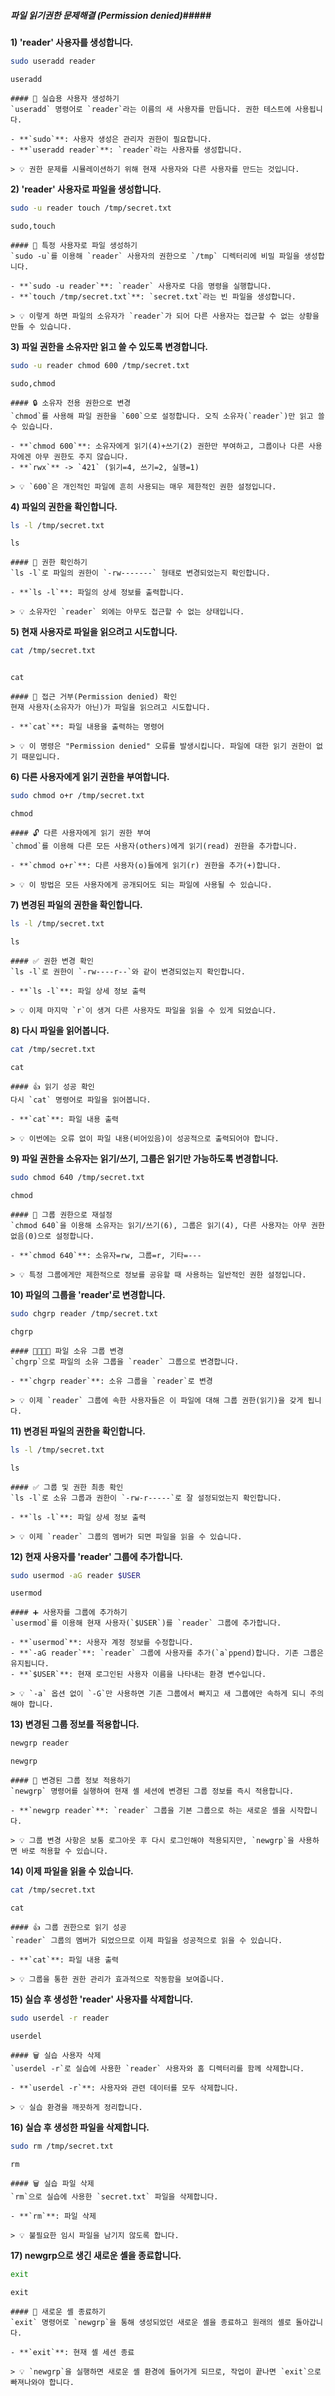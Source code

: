 ##### 파일 읽기권한 문제해결 (Permission denied)#####

**1) 'reader' 사용자를 생성합니다.**
```bash
sudo useradd reader
```
```tech
useradd
```

```desc
#### 👤 실습용 사용자 생성하기
`useradd` 명령어로 `reader`라는 이름의 새 사용자를 만듭니다. 권한 테스트에 사용됩니다.

- **`sudo`**: 사용자 생성은 관리자 권한이 필요합니다.
- **`useradd reader`**: `reader`라는 사용자를 생성합니다.

> 💡 권한 문제를 시뮬레이션하기 위해 현재 사용자와 다른 사용자를 만드는 것입니다.
```

**2) 'reader' 사용자로 파일을 생성합니다.**

```bash
sudo -u reader touch /tmp/secret.txt
```
```tech
sudo,touch
```

```desc
#### 📝 특정 사용자로 파일 생성하기
`sudo -u`를 이용해 `reader` 사용자의 권한으로 `/tmp` 디렉터리에 비밀 파일을 생성합니다.

- **`sudo -u reader`**: `reader` 사용자로 다음 명령을 실행합니다.
- **`touch /tmp/secret.txt`**: `secret.txt`라는 빈 파일을 생성합니다.

> 💡 이렇게 하면 파일의 소유자가 `reader`가 되어 다른 사용자는 접근할 수 없는 상황을 만들 수 있습니다.
```

**3) 파일 권한을 소유자만 읽고 쓸 수 있도록 변경합니다.**
```bash
sudo -u reader chmod 600 /tmp/secret.txt
```
```tech
sudo,chmod
```

```desc
#### 🔒 소유자 전용 권한으로 변경
`chmod`를 사용해 파일 권한을 `600`으로 설정합니다. 오직 소유자(`reader`)만 읽고 쓸 수 있습니다.

- **`chmod 600`**: 소유자에게 읽기(4)+쓰기(2) 권한만 부여하고, 그룹이나 다른 사용자에겐 아무 권한도 주지 않습니다.
- **`rwx`** -> `421` (읽기=4, 쓰기=2, 실행=1)

> 💡 `600`은 개인적인 파일에 흔히 사용되는 매우 제한적인 권한 설정입니다.
```

**4) 파일의 권한을 확인합니다.**
```bash
ls -l /tmp/secret.txt
```
```tech
ls
```

```desc
#### 👀 권한 확인하기
`ls -l`로 파일의 권한이 `-rw-------` 형태로 변경되었는지 확인합니다.

- **`ls -l`**: 파일의 상세 정보를 출력합니다.

> 💡 소유자인 `reader` 외에는 아무도 접근할 수 없는 상태입니다.
```

**5) 현재 사용자로 파일을 읽으려고 시도합니다.**
```bash
cat /tmp/secret.txt
```
```fail-pass
```
```tech
cat
```

```desc
#### 🚫 접근 거부(Permission denied) 확인
현재 사용자(소유자가 아닌)가 파일을 읽으려고 시도합니다.

- **`cat`**: 파일 내용을 출력하는 명령어

> 💡 이 명령은 "Permission denied" 오류를 발생시킵니다. 파일에 대한 읽기 권한이 없기 때문입니다.
```

**6) 다른 사용자에게 읽기 권한을 부여합니다.**
```bash
sudo chmod o+r /tmp/secret.txt
```
```tech
chmod
```

```desc
#### 🔓 다른 사용자에게 읽기 권한 부여
`chmod`를 이용해 다른 모든 사용자(others)에게 읽기(read) 권한을 추가합니다.

- **`chmod o+r`**: 다른 사용자(o)들에게 읽기(r) 권한을 추가(+)합니다.

> 💡 이 방법은 모든 사용자에게 공개되어도 되는 파일에 사용될 수 있습니다.
```

**7) 변경된 파일의 권한을 확인합니다.**
```bash
ls -l /tmp/secret.txt
```
```tech
ls
```

```desc
#### ✅ 권한 변경 확인
`ls -l`로 권한이 `-rw----r--`와 같이 변경되었는지 확인합니다.

- **`ls -l`**: 파일 상세 정보 출력

> 💡 이제 마지막 `r`이 생겨 다른 사용자도 파일을 읽을 수 있게 되었습니다.
```

**8) 다시 파일을 읽어봅니다.**
```bash
cat /tmp/secret.txt
```
```tech
cat
```

```desc
#### 👍 읽기 성공 확인
다시 `cat` 명령어로 파일을 읽어봅니다.

- **`cat`**: 파일 내용 출력

> 💡 이번에는 오류 없이 파일 내용(비어있음)이 성공적으로 출력되어야 합니다.
```

**9) 파일 권한을 소유자는 읽기/쓰기, 그룹은 읽기만 가능하도록 변경합니다.**
```bash
sudo chmod 640 /tmp/secret.txt
```
```tech
chmod
```

```desc
#### 🔐 그룹 권한으로 재설정
`chmod 640`을 이용해 소유자는 읽기/쓰기(6), 그룹은 읽기(4), 다른 사용자는 아무 권한 없음(0)으로 설정합니다.

- **`chmod 640`**: 소유자=rw, 그룹=r, 기타=---

> 💡 특정 그룹에게만 제한적으로 정보를 공유할 때 사용하는 일반적인 권한 설정입니다.
```

**10) 파일의 그룹을 'reader'로 변경합니다.**
```bash
sudo chgrp reader /tmp/secret.txt
```
```tech
chgrp
```

```desc
#### 👨‍👩‍👧‍👦 파일 소유 그룹 변경
`chgrp`으로 파일의 소유 그룹을 `reader` 그룹으로 변경합니다.

- **`chgrp reader`**: 소유 그룹을 `reader`로 변경

> 💡 이제 `reader` 그룹에 속한 사용자들은 이 파일에 대해 그룹 권한(읽기)을 갖게 됩니다.
```

**11) 변경된 파일의 권한을 확인합니다.**
```bash
ls -l /tmp/secret.txt
```
```tech
ls
```

```desc
#### ✅ 그룹 및 권한 최종 확인
`ls -l`로 소유 그룹과 권한이 `-rw-r-----`로 잘 설정되었는지 확인합니다.

- **`ls -l`**: 파일 상세 정보 출력

> 💡 이제 `reader` 그룹의 멤버가 되면 파일을 읽을 수 있습니다.
```

**12) 현재 사용자를 'reader' 그룹에 추가합니다.**
```bash
sudo usermod -aG reader $USER
```
```tech
usermod
```

```desc
#### ➕ 사용자를 그룹에 추가하기
`usermod`를 이용해 현재 사용자(`$USER`)를 `reader` 그룹에 추가합니다.

- **`usermod`**: 사용자 계정 정보를 수정합니다.
- **`-aG reader`**: `reader` 그룹에 사용자를 추가(`a`ppend)합니다. 기존 그룹은 유지됩니다.
- **`$USER`**: 현재 로그인된 사용자 이름을 나타내는 환경 변수입니다.

> 💡 `-a` 옵션 없이 `-G`만 사용하면 기존 그룹에서 빠지고 새 그룹에만 속하게 되니 주의해야 합니다.
```

**13) 변경된 그룹 정보를 적용합니다.**
```bash
newgrp reader
```
```tech
newgrp
```

```desc
#### 🔄 변경된 그룹 정보 적용하기
`newgrp` 명령어를 실행하여 현재 셸 세션에 변경된 그룹 정보를 즉시 적용합니다.

- **`newgrp reader`**: `reader` 그룹을 기본 그룹으로 하는 새로운 셸을 시작합니다.

> 💡 그룹 변경 사항은 보통 로그아웃 후 다시 로그인해야 적용되지만, `newgrp`을 사용하면 바로 적용할 수 있습니다.
```

**14) 이제 파일을 읽을 수 있습니다.**
```bash
cat /tmp/secret.txt
```
```tech
cat
```

```desc
#### 👍 그룹 권한으로 읽기 성공
`reader` 그룹의 멤버가 되었으므로 이제 파일을 성공적으로 읽을 수 있습니다.

- **`cat`**: 파일 내용 출력

> 💡 그룹을 통한 권한 관리가 효과적으로 작동함을 보여줍니다.
```

**15) 실습 후 생성한 'reader' 사용자를 삭제합니다.**
```bash
sudo userdel -r reader
```
```tech
userdel
```

```desc
#### 🗑️ 실습 사용자 삭제
`userdel -r`로 실습에 사용한 `reader` 사용자와 홈 디렉터리를 함께 삭제합니다.

- **`userdel -r`**: 사용자와 관련 데이터를 모두 삭제합니다.

> 💡 실습 환경을 깨끗하게 정리합니다.
```

**16) 실습 후 생성한 파일을 삭제합니다.**
```bash
sudo rm /tmp/secret.txt
```
```tech
rm
```

```desc
#### 🗑️ 실습 파일 삭제
`rm`으로 실습에 사용한 `secret.txt` 파일을 삭제합니다.

- **`rm`**: 파일 삭제

> 💡 불필요한 임시 파일을 남기지 않도록 합니다.
```

**17) newgrp으로 생긴 새로운 셸을 종료합니다.**
```bash
exit
```
```tech
exit
```

```desc
#### 🚪 새로운 셸 종료하기
`exit` 명령어로 `newgrp`을 통해 생성되었던 새로운 셸을 종료하고 원래의 셸로 돌아갑니다.

- **`exit`**: 현재 셸 세션 종료

> 💡 `newgrp`을 실행하면 새로운 셸 환경에 들어가게 되므로, 작업이 끝나면 `exit`으로 빠져나와야 합니다.
```
